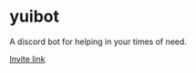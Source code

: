 # yuibot

A discord bot for helping in your times of need.

[Invite link](https://discord.com/api/oauth2/authorize?client_id=527530880915341322&permissions=8&scope=bot%20applications.commands)
